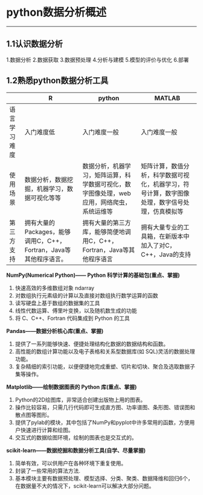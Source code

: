 # python数据分析概述
---
## 1.1认识数据分析


1.数据分析
2.数据获取
3.数据预处理
4.分析与建模
5.模型的评价与优化
6.部署

## 1.2熟悉python数据分析工具

|  | R | python | MATLAB |
| ---- | ---- | ---- | ---- |
| 语言学习难度 | 入门难度低 | 入门难度一般 | 入门难度一般 | 
| 使用场景 | 数据分析，数据挖掘，机器学习，数据可视化等等 | 数据分析，机器学习，矩阵运算，科学数据可视化，数字图像处理，web应用，网络爬虫，系统运维等 |矩阵计算，数值分析，科学数据可视化，机器学习，符号计算，数字图像处理，数字信号处理，仿真模拟等|
| 第三方支持 |拥有大量的Packages，能够调用C，C++，Fortran，Java等其他程序语言。|拥有大量的第三方库，能够简便地调用C，C++，Fortran，Java等其他程序语言|拥有大量专业的工具箱，在新版本中加入了对C，C++，Java的支持|

**NumPy(Numerical Python)—— Python 科学计算的基础包(重点、掌握)**
1. 快速高效的多维数组对象 ndarray
2. 对数组执行元素级的计算以及直接对数组执行数学运算的函数
3. 读写硬盘上基于数组的数据集的工具
4. 线性代数运算、傅里叶变换，以及随机数生成的功能
5. 将 C、C++、Fortran 代码集成到 Python 的工具


**Pandas——数据分析核心库(重点、掌握)**
1. 提供了一系列能够快速、便捷处理结构化数据的数据结构和函数。
2. 高性能的数组计算功能以及电子表格和关系型数据库(如 SQL)灵活的数据处理功能。
3. 复杂精细的索引功能，以便便捷地完成重塑、切片和切块、聚合及选取数据子集等操作。


**Matplotlib——绘制数据图表的 Python 库(重点、掌握)**
1. Python的2D绘图库，非常适合创建出版物上用的图表。
2. 操作比较容易，只需几行代码即可生成直方图、功率谱图、条形图、错误图和散点图等图形。
3. 提供了pylab的模块，其中包括了NumPy和pyplot中许多常用的函数，方便用户快速进行计算和绘图。
4. 交互式的数据绘图环境，绘制的图表也是交互式的。


**scikit-learn——数据挖掘和数据分析工具(自学、尽量掌握)**
1. 简单有效，可以供用户在各种环境下重复使用。
2. 封装了一些常用的算法方法.
3. 基本模块主要有数据预处理、模型选择、分类、聚类、数据降维和回归6个，在数据量不大的情况下，scikit-learn可以解决大部分问题。


